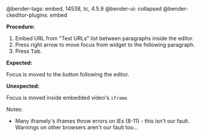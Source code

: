 @bender-tags: embed, 14538, tc, 4.5.9
@bender-ui: collapsed
@bender-ckeditor-plugins: embed

**Procedure:**

1. Embed URL from "Test URLs" list between paragraphs inside the editor.
2. Press right arrow to move focus from widget to the following paragraph.
3. Press <kbd>Tab</kbd>.

**Expected:**

Focus is moved to the button following the editor.

**Unexpected:**

Focus is moved inside embedded video's `iframe`.

Notes:

* Many iframely's iframes throw errors on IEs (8-11) - this isn't our fault. Warnings on other browsers aren't our fault too...
